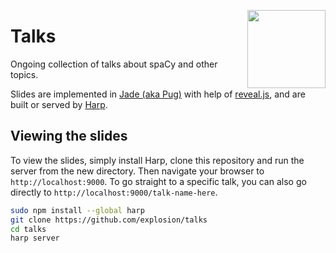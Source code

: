 <a href="https://explosion.ai"><img src="https://explosion.ai/assets/img/logo.svg" width="125" height="125" align="right" /></a>

# Talks

Ongoing collection of talks about spaCy and other topics.

Slides are implemented in [Jade (aka Pug)](https://www.jade-lang.org) with help of [reveal.js](https://github.com/hakimel/reveal.js), and are built or served by [Harp](https://harpjs.com).


## Viewing the slides

To view the slides, simply install Harp, clone this repository and run the server from the new directory. Then navigate your browser to `http://localhost:9000`. To go straight to a specific talk, you can also go directly to `http://localhost:9000/talk-name-here`.

```bash
sudo npm install --global harp
git clone https://github.com/explosion/talks
cd talks
harp server
```
